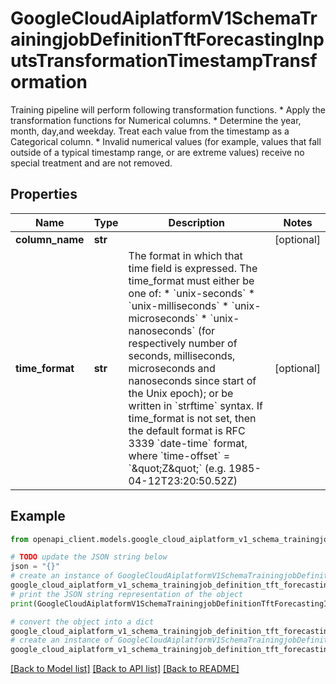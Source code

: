 # GoogleCloudAiplatformV1SchemaTrainingjobDefinitionTftForecastingInputsTransformationTimestampTransformation

Training pipeline will perform following transformation functions. * Apply the transformation functions for Numerical columns. * Determine the year, month, day,and weekday. Treat each value from the timestamp as a Categorical column. * Invalid numerical values (for example, values that fall outside of a typical timestamp range, or are extreme values) receive no special treatment and are not removed.

## Properties

Name | Type | Description | Notes
------------ | ------------- | ------------- | -------------
**column_name** | **str** |  | [optional] 
**time_format** | **str** | The format in which that time field is expressed. The time_format must either be one of: * &#x60;unix-seconds&#x60; * &#x60;unix-milliseconds&#x60; * &#x60;unix-microseconds&#x60; * &#x60;unix-nanoseconds&#x60; (for respectively number of seconds, milliseconds, microseconds and nanoseconds since start of the Unix epoch); or be written in &#x60;strftime&#x60; syntax. If time_format is not set, then the default format is RFC 3339 &#x60;date-time&#x60; format, where &#x60;time-offset&#x60; &#x3D; &#x60;\&quot;Z\&quot;&#x60; (e.g. 1985-04-12T23:20:50.52Z) | [optional] 

## Example

```python
from openapi_client.models.google_cloud_aiplatform_v1_schema_trainingjob_definition_tft_forecasting_inputs_transformation_timestamp_transformation import GoogleCloudAiplatformV1SchemaTrainingjobDefinitionTftForecastingInputsTransformationTimestampTransformation

# TODO update the JSON string below
json = "{}"
# create an instance of GoogleCloudAiplatformV1SchemaTrainingjobDefinitionTftForecastingInputsTransformationTimestampTransformation from a JSON string
google_cloud_aiplatform_v1_schema_trainingjob_definition_tft_forecasting_inputs_transformation_timestamp_transformation_instance = GoogleCloudAiplatformV1SchemaTrainingjobDefinitionTftForecastingInputsTransformationTimestampTransformation.from_json(json)
# print the JSON string representation of the object
print(GoogleCloudAiplatformV1SchemaTrainingjobDefinitionTftForecastingInputsTransformationTimestampTransformation.to_json())

# convert the object into a dict
google_cloud_aiplatform_v1_schema_trainingjob_definition_tft_forecasting_inputs_transformation_timestamp_transformation_dict = google_cloud_aiplatform_v1_schema_trainingjob_definition_tft_forecasting_inputs_transformation_timestamp_transformation_instance.to_dict()
# create an instance of GoogleCloudAiplatformV1SchemaTrainingjobDefinitionTftForecastingInputsTransformationTimestampTransformation from a dict
google_cloud_aiplatform_v1_schema_trainingjob_definition_tft_forecasting_inputs_transformation_timestamp_transformation_from_dict = GoogleCloudAiplatformV1SchemaTrainingjobDefinitionTftForecastingInputsTransformationTimestampTransformation.from_dict(google_cloud_aiplatform_v1_schema_trainingjob_definition_tft_forecasting_inputs_transformation_timestamp_transformation_dict)
```
[[Back to Model list]](../README.md#documentation-for-models) [[Back to API list]](../README.md#documentation-for-api-endpoints) [[Back to README]](../README.md)



